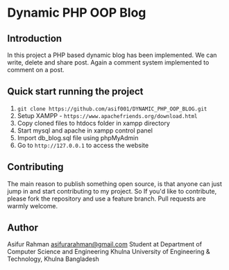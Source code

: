 # Dynamic PHP OOP Blog


## Introduction
In this project a PHP based dynamic blog has been implemented. We can write, delete and share post. Again a comment system implemented to comment on a post.



## Quick start running the project
1. `git clone https://github.com/asif001/DYNAMIC_PHP_OOP_BLOG.git`
2. Setup XAMPP - `https://www.apachefriends.org/download.html`
3. Copy cloned files to htdocs folder in xampp directory
4. Start mysql and apache in xampp control panel
5. Import db_blog.sql file using phpMyAdmin
6. Go to `http://127.0.0.1` to access the website



## Contributing
The main reason to publish something open source, is that anyone can just jump in and start contributing to my project.
So If you'd like to contribute, please fork the repository and use a feature branch. Pull requests are warmly welcome.


## Author
Asifur Rahman
asifurarahman@gmail.com
Student at Department of Computer Science and Engineering
Khulna University of Engineering & Technology, Khulna
Bangladesh